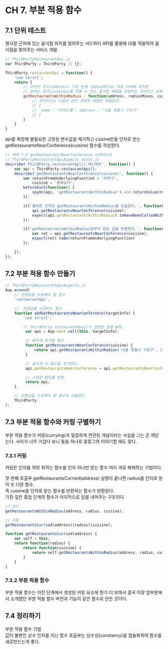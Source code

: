 # CH 7. 부분 적용 함수

## 7.1 단위 테스트
행사장 근처에 있는 음식점 위치를 알려주는 서드파티 API를 활용해
UI를 적용하여 음식점을 찾아주는 서비스 개발.

```js
// ThirdPartyRestaurantApi.js
var ThirdParty = ThirdParty || {};

ThirdParty.restaurantApi = function() {
    'use strict';
    return {
        // 주어진 주소(address) 기준 반경 radiusMiles 마일 이내에 위치한 
        // 원하는 요리(cuisine)를 먹을 수 있는 음식점 배열을 반환하는 프라미스 반환
        getRestaurantsWithinRadius : function(address, radiusMines, cuisine) {
            // 프라미스는 다음과 같은 객체의 배열로 귀결된다.
            // {
            //  name : "리차드홍", address : "서울 특별시 구로구"
            // }
        }
    }
}
```
api를 확장해 불필요한 고정된 변수값을 제거하고 cuisine만을 인자로 받는  
getRestaurantsNearConference(cuisine) 함수를 작성한다.


```js
// 예제 7-2 getRestaurantsNearConference 단위테스트
// ThirdPartyRestaurantApiAspects_tests.js
describe('ThirdParty.restaurantApi() 애스팩트', function() {
    var api = ThirdParty.restaurantApi();
    describe('getRestaurantsNearConference(cuisine)', function() {
        var returnFromUnderlyingFunction = '아무거',
            cuisine = '중화요리';
        beforeEach(function() {
            spyOn(api, 'getRestaurantsWithinRadius').and.returnValue(returnFromUnderlyingFunction);
        });

        it('올바른 인자로 getRestaurantsWithinRadius를 호출한다.', function() {
            api.getRestaurantsNearConference(cuisine);
            expect(api.getRestaurantsWithinRadius).toHaveBeenCalledWith('서울 특별시 구로구', 2.0, cuisine);
        });

        it('getRestaurantsWithinRadius로부터 받은 값을 반환한다.', function() {
            var ret = api.getRestaurantsNearConference(cuisine);
            expect(ret).toBe(returnFromUnderlyingFunction)
        });

    });
});
```

## 7.2 부분 적용 함수 만들기

```js
// ThirdPartyRestaurantApiAspects.js
Aop.around(
    // 반환값을 수정해야 할 함수
    'restaurantApi',

    //  반환값을 수정하는 함수
    function addGetRestaurantsNearConference(targetInfo) {
        'use strict';

        // ThirdParty.restaurantApi()가 반환한 원본 API
         var api = Aop.next.call(this, targetInfo);

         // API에 추가할 함수
         function getRestaurantsNearConference(cuisine) {
             return api.getRestaurantsWithinRadius('서울 특별시 구로구', 2.0, cuisine);
         }

         // 없으면 이 함수를 추가한다.
         api.getRestaurantsNearConference = api.getRestaurantsNearConference || getRestaurantsNearConference;

         // 수정한 API를 반환.
         return api;
    },

    // 반환값을 수정해야 할 함수의 이름공간
    ThirdParty
);
```

## 7.3 부분 적용 함수와 커링 구별하기
부분 적용 함수가 커링(currying)과 밀접하게 연관된 개념이라는 사실을 그는 곧 깨닫는다. 사이가 너무 가깝다 보니 둘을 하나로 뭉뚱그려 이야기할 때도 잦다.

### 7.3.1 커링
커링은 인자를 여럿 취하는 함수를 인자 하나만 받는 함수 여러 개로 해제하는 기법이다.

첫 번째 호출부 getRestaurantsCurried(address) 실행이 끝나면 radius를 인자로 받아 또 다른 함수,  
즉 cuisine을 인자로 받는 함수를 반환하는 함수가 반환된다.  
가장 깊은 중첩 단계의 함수가 마지막으로 담을 내어주는 구조이다.

```js
// 코드
getRestaurantsWithinRadius(address, radius, cuisine);

// 커링
getRestaurantsCurried(address)(radius)(cuisine);

function getRestaurantsCurried(address) {
    var self = this;
    return function(radius) {
        return function(cuisine) {
            return self.getRestaurantsWithinRadius(address, radius, cuisine);
        }
    }
}
```

### 7.3.2 부분 적용 함수
부분 적용 함수는 이전 단계에서 생성된 커링 요소에 뭔가 더 보태서 
결국 이장 앞부분에서 소개했던 부분 적용 함수 버전과 기능이 같은 함수로 만든 것이다.

## 7.4 정리하기
부분 적용 함수 기법  
값이 불변인 상수 인자를 지닌 함수 호출부는 상수성(constancy)을 캡슐화하여 함수를 새로만드는게 좋다.

